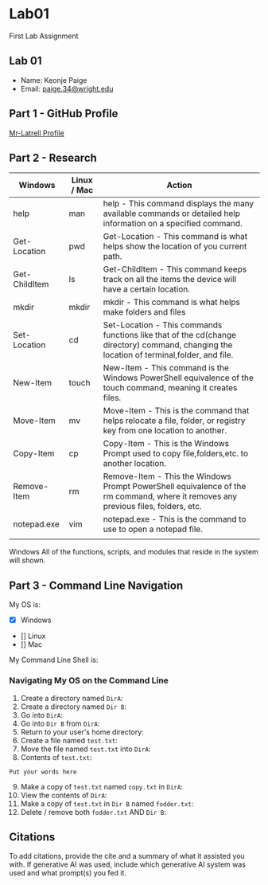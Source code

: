# Lab01
First Lab Assignment

## Lab 01

- Name: Keonje Paige
- Email: paige.34@wright.edu

## Part 1 - GitHub Profile
[Mr-Latrell Profile](https://github.com/Mr-Latrell)

## Part 2 - Research

| Windows | Linux / Mac | Action |
| ---     | ---         | ---    |
| help    | man         |help - This command displays the many available commands or detailed help information on a specified command.               |
| Get-Location| pwd    |Get-Location - This command is what helps show the location of you current path.|
| Get-ChildItem | ls    |Get-ChildItem - This command keeps track on all the items the device will have a certain location.
|mkdir   | mkdir       |mkdir - This command is what helps make folders and files|
| Set-Location | cd     |Set-Location - This commands functions like that of the cd(change directory) command, changing the location of terminal,folder, and file.        |
| New-Item | touch      |New-Item - This command is the Windows PowerShell equivalence of the touch command, meaning it creates files. |
| Move-Item | mv        |Move-Item - This is the command that helps relocate a file, folder, or registry key from one location to another.|
| Copy-Item | cp        |Copy-Item - This is the Windows Prompt used to copy file,folders,etc. to another location.|
| Remove-Item | rm      |Remove-Item - This the Windows Prompt PowerShell equivalence of the rm command, where it removes any previous files, folders, etc.        |
| notepad.exe | vim     |notepad.exe - This is the command to use to open a notepad file.
        |

Windows
All of the functions, scripts, and modules that reside in the system will shown.


## Part 3 - Command Line Navigation

My OS is:
- [x] Windows
- [] Linux
- [] Mac

My Command Line Shell is: 

### Navigating My OS on the Command Line

1. Create a directory named `DirA`:
2. Create a directory named `Dir B`:
3. Go into `DirA`:
4. Go into `Dir B` from `DirA`:
5. Return to your user's home directory:
6. Create a file named `test.txt`:
7. Move the file named `test.txt` into `DirA`:
8. Contents of `test.txt`:
```
Put your words here
```
9. Make a copy of `test.txt` named `copy.txt` in `DirA`:
10. View the contents of `DirA`: 
11. Make a copy of `test.txt` in `Dir B` named `fodder.txt`:
12. Delete / remove both `fodder.txt` AND `Dir B`:

## Citations

To add citations, provide the cite and a summary of what it assisted you with.  If generative AI was used, include which generative AI system was used and what prompt(s) you fed it.



